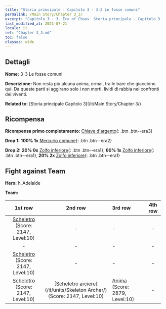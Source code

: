 ```yaml
---
title: "Storia principale - Capitolo 3 - 3-3 Le fosse comuni"
permalink: /Main Story/Chapter 3_3/
excerpt: "Capitolo 3 - 3. Era of Chaos  Storia principale - Capitolo 3_3. 3-3 Le fosse comuni"
last_modified_at: 2021-07-21
locale: it
ref: "Chapter 3_3.md"
toc: false
classes: wide
---
```


## Dettagli

 **Nome:** 3-3 Le fosse comuni

 **Descrizione:** Non resta più alcuna anima, ormai, tra le bare che giacciono qui. Da queste parti si aggirano solo i non morti, lividi di rabbia nei confronti dei viventi.

 **Related to:** [Storia principale Capitolo 3](/it/Main Story/Chapter 3/)

## Ricompensa

 **Ricompensa primo completamento:** [Chiave d'argento](/ItemsIT/con_693/){: .btn .btn--era3}

 **Drop 1:** **100% 1x** [Mercurio comune](/ItemsIT/mat_8/){: .btn .btn--era2}

 **Drop 2:** **20% 0x** [Zolfo inferiore](/ItemsIT/mat_3/){: .btn .btn--era1}, **60% 1x** [Zolfo inferiore](/ItemsIT/mat_3/){: .btn .btn--era1}, **20% 2x** [Zolfo inferiore](/ItemsIT/mat_3/){: .btn .btn--era1}


## Fight against Team
 **Hero:** h_Adelaide

 **Team:**


  | 1st row | 2nd row | 3rd row | 4th row |
  |:----:|:----:|:----|:----:|
  | [Scheletro](/it/units/Skeleton/) (Score: 2147, Level:10)  | - | - | - |
  | - | - | - | - |
  | [Scheletro](/it/units/Skeleton/) (Score: 2147, Level:10)  | - | - | - |
  | [Scheletro](/it/units/Skeleton/) (Score: 2147, Level:10)  | [Scheletro arciere](/it/units/Skeleton Archer/) (Score: 2147, Level:10)  | [Anima](/it/units/Wight/) (Score: 2879, Level:10)  | - |



